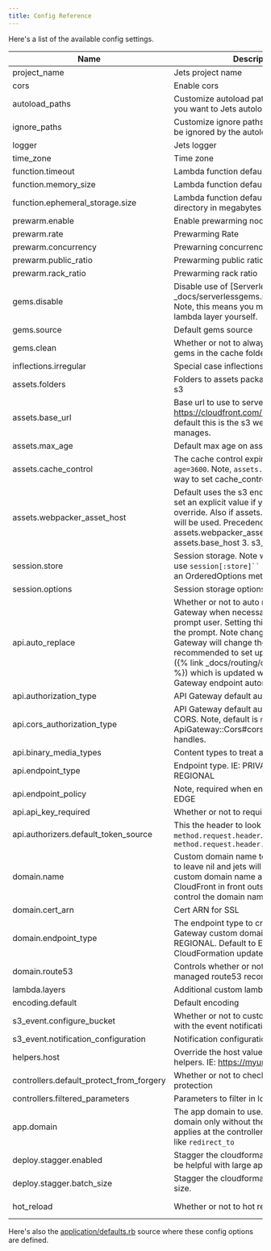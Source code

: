```yaml
---
title: Config Reference
---
```


Here's a list of the available config settings.

Name | Description                                                                                                                                                                                                                                                                                                                                                | Default
--- |------------------------------------------------------------------------------------------------------------------------------------------------------------------------------------------------------------------------------------------------------------------------------------------------------------------------------------------------------------| ---
project_name | Jets project name                                                                                                                                                                                                                                                                                                                                          | generated as part of `jets new`
cors | Enable cors                                                                                                                                                                                                                                                                                                                                                | false
autoload_paths | Customize autoload paths. Add extra paths you want to Jets autoload.                                                                                                                                                                                                                                                                                       | []
ignore_paths| Customize ignore paths. These paths will be ignored by the autoloader.                                                                                                                                                                                                                                                                                     | []
logger | Jets logger                                                                                                                                                                                                                                                                                                                                                | `Jets::Logger.new($stderr)`
time_zone | Time zone                                                                                                                                                                                                                                                                                                                                                  | UTC
function.timeout | Lambda function default timeout                                                                                                                                                                                                                                                                                                                            | 30
function.memory_size | Lambda function default memory size                                                                                                                                                                                                                                                                                                                        | 1536
function.ephemeral_storage.size | Lambda function default size of the /tmp directory in megabytes                                                                                                                                                                                                                                                                                 | 512
prewarm.enable | Enable prewarming noop call.                                                                                                                                                                                                                                                                                                                               | true
prewarm.rate | Prewarming Rate                                                                                                                                                                                                                                                                                                                                            | 30 minutes
prewarm.concurrency | Prewarning concurrency                                                                                                                                                                                                                                                                                                                                     | 2
prewarm.public_ratio | Prewarming public ratio                                                                                                                                                                                                                                                                                                                                    | 3
prewarm.rack_ratio | Prewarming rack ratio                                                                                                                                                                                                                                                                                                                                      | 5
gems.disable | Disable use of [Serverless Gems]({% link _docs/serverlessgems.md %}) service. Note, this means you must build a custom lambda layer yourself.                                                                                                                                                                                                              | false
gems.source | Default gems source                                                                                                                                                                                                                                                                                                                                        | https://api.serverlessgems.com/api/v1
gems.clean | Whether or not to always rebuild binary gems in the cache folder.                                                                                                                                                                                                                                                                                          | false
inflections.irregular | Special case inflections                                                                                                                                                                                                                                                                                                                                   | {}
assets.folders | Folders to assets package and upload to s3                                                                                                                                                                                                                                                                                                                 | %w[assets images packs]
assets.base_url | Base url to use to serve assets. IE: https://cloudfront.com/my/base/path. By default this is the s3 website url that jets manages.                                                                                                                                                                                                                         | nil
assets.max_age | Default max age on assets                                                                                                                                                                                                                                                                                                                                  | 3600
assets.cache_control | The cache control expiry. IE: `public, max-age=3600`. Note, `assets.max_age` is a shorter way to set cache_control.                                                                                                                                                                                                                                        | nil
assets.webpacker_asset_host | Default uses the s3 endpoint url. You can set an explicit value if you need to override. Also if assets.base_url is use, that will be used. Precedence: 1. assets.webpacker_asset_host 2. assets.base_host 3. s3_endpoint                                                                                                                                                                                                                                                                                                                                   | s3_endpoint
session.store | Session storage.  Note when accessing it use `session[:store]`` since ``.store` is an OrderedOptions method.                                                                                                                                                                                                                                               | Rack::Session::Cookie
session.options | Session storage options                                                                                                                                                                                                                                                                                                                                    | {}
api.auto_replace | Whether or not to auto replace the API Gateway when necessary. By default, will prompt user. Setting this to `true` bypasses the prompt. Note changing the API Gateway will change the endpoint. It's recommended to set up a [custom domain]({% link _docs/routing/custom-domain.md %}) which is updated with the new API Gateway endpoint automatically. | nil
api.authorization_type | API Gateway default authorization_type                                                                                                                                                                                                                                                                                                                     | NONE
api.cors_authorization_type | API Gateway default authorization_type for CORS. Note, default is `nil` so ApiGateway::Cors#cors_authorization_type handles.                                                                                                                                                                                                                               | nil
api.binary_media_types | Content types to treat as binary                                                                                                                                                                                                                                                                                                                           | ['multipart/form-data']
api.endpoint_type | Endpoint type. IE: PRIVATE, EDGE, REGIONAL                                                                                                                                                                                                                                                                                                                 | EDGE
api.endpoint_policy | Note, required when endpoint_type is EDGE                                                                                                                                                                                                                                                                                                                  | nil
api.api_key_required | Whether or not to require API key                                                                                                                                                                                                                                                                                                                          | false
api.authorizers.default_token_source | This the header to look for and use in the `method.request.header`. IE: `method.request.header.Auth`                                                                                                                                                                                                                                                       | Auth
domain.name | Custom domain name to use. Recommend to leave nil and jets will set a conventional custom domain name and then use CloudFront in front outside of Jets to fully control the domain name.                                                                                                                                                                   | nil
domain.cert_arn | Cert ARN for SSL                                                                                                                                                                                                                                                                                                                                           | nil
domain.endpoint_type | The endpoint type to create for API Gateway custom domain. IE: EDGE or REGIONAL. Default to EDGE because CloudFormation update is faster                                                                                                                                                                                                                   | REGIONAL
domain.route53 | Controls whether or not to create the managed route53 record.                                                                                                                                                                                                                                                                                              | true
lambda.layers | Additional custom lambda layers to use.                                                                                                                                                                                                                                                                                                                    | []
encoding.default | Default encoding                                                                                                                                                                                                                                                                                                                                           | utf-8
s3_event.configure_bucket | Whether or not to customer the bucket with the event notification trigger.                                                                                                                                                                                                                                                                                 | true
s3_event.notification_configuration | Notification configuration                                                                                                                                                                                                                                                                                                                                 | nil
helpers.host | Override the host value use in the view helpers. IE: https://myurl.com:8888                                                                                                                                                                                                                                                                                | nil
controllers.default_protect_from_forgery | Whether or not to check for forgery protection                                                                                                                                                                                                                                                                                                             | defaults to true for html and false for api mode.
controllers.filtered_parameters | Parameters to filter in logging output                                                                                                                                                                                                                                                                                                                     | []
app.domain | The app domain to use. Should be the domain only without the protocol. This applies at the controller-level, IE: methods like `redirect_to`                                                                                                                                                                                                                | nil
deploy.stagger.enabled | Stagger the cloudformation update. Can be helpful with large apps.                                                                                                                                                                                                                                                                                         | false
deploy.stagger.batch_size  | Stagger the cloudformation update batch size.                                                                                                                                                                                                                                                                                                              | 10
hot_reload | Whether or not to hot reload                                                                                                                                                                                                                                                                                                                               | Defaults to true in development and false in other envs

Here's also the [application/defaults.rb](https://github.com/boltops-tools/jets/blob/master/lib/jets/application/defaults.rb) source where these config options are defined.
